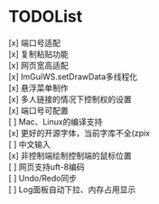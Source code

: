 # TODOList

[x] 端口号适配  
[x] 复制粘贴功能  
[x] 网页宽高适配  
[x] ImGuiWS.setDrawData多线程化  
[x] 悬浮菜单制作  
[x] 多人链接的情况下控制权的设置  
[x] 端口号可配置  
[ ] Mac、Linux的编译支持  
[x] 更好的开源字体，当前字库不全(zpix  
[ ] 中文输入  
[x] 非控制端绘制控制端的鼠标位置  
[ ] 网页支持uft-8编码  
[ ] Undo/Redo同步  
[ ] Log面板自动下拉、内存占用显示  
